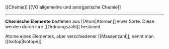 [[Chemie]] [[VO allgemeine und anorganische Chemie]] 

---

**Chemische Elemente** bestehen aus [[Atom|Atomen]] einer Sorte. Diese werden durch ihre [[Ordnungszahl]] bestimmt. 

Atome eines Elementes, aber verschiedener [[Massenzahl]], nennt man [[Isotop|Isotope]].